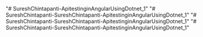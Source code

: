 "# SureshChintapanti-ApitestinginAngularUsingDotnet_1" 
"# SureshChintapanti-SureshChintapanti-ApitestinginAngularUsingDotnet_1" 
"# SureshChintapanti-SureshChintapanti-ApitestinginAngularUsingDotnet_1" 
"# SureshChintapanti-SureshChintapanti-ApitestinginAngularUsingDotnet_1" 
